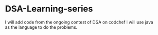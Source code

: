 # DSA-Learning-series
I will add code from the ongoing contest of DSA on codchef
I will use java as the language to do the problems.


